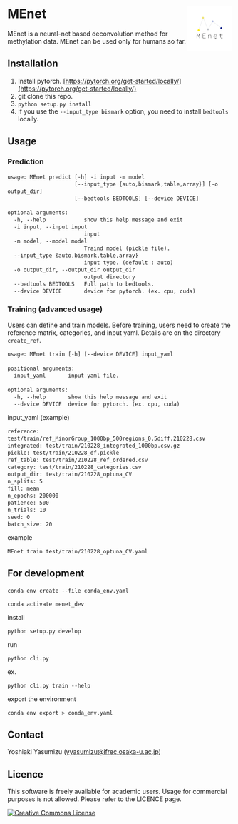 # MEnet <img src="./img/MEnet.png" width="20%" align="right" />

MEnet is a neural-net based deconvolution method for methylation data. MEnet can be used only for humans so far.

## Installation

1. Install pytorch. [https://pytorch.org/get-started/locally/](https://pytorch.org/get-started/locally/)
2. git clone this repo.
3. `python setup.py install`
4. If you use the `--input_type bismark` option, you need to install `bedtools` locally.

## Usage

### Prediction

```
usage: MEnet predict [-h] -i input -m model
                     [--input_type {auto,bismark,table,array}] [-o output_dir]
                     [--bedtools BEDTOOLS] [--device DEVICE]

optional arguments:
  -h, --help            show this help message and exit
  -i input, --input input
                        input
  -m model, --model model
                        Traind model (pickle file).
  --input_type {auto,bismark,table,array}
                        input type. (default : auto)
  -o output_dir, --output_dir output_dir
                        output directory
  --bedtools BEDTOOLS   Full path to bedtools.
  --device DEVICE       device for pytorch. (ex. cpu, cuda)
```

### Training (advanced usage)

Users can define and train models. Before training, users need to create the reference matrix, categories, and input yaml. Details are on the directory `create_ref`.

```
usage: MEnet train [-h] [--device DEVICE] input_yaml

positional arguments:
  input_yaml       input yaml file.

optional arguments:
  -h, --help       show this help message and exit
  --device DEVICE  device for pytorch. (ex. cpu, cuda)
```

input_yaml (example)

```
reference: test/train/ref_MinorGroup_1000bp_500regions_0.5diff.210228.csv
integrated: test/train/210228_integrated_1000bp.csv.gz
pickle: test/train/210228_df.pickle
ref_table: test/train/210228_ref_ordered.csv
category: test/train/210228_categories.csv
output_dir: test/train/210228_optuna_CV
n_splits: 5
fill: mean
n_epochs: 200000
patience: 500
n_trials: 10
seed: 0
batch_size: 20
```

example 

```
MEnet train test/train/210228_optuna_CV.yaml 
```

## For development

```
conda env create --file conda_env.yaml
```

```
conda activate menet_dev
```

install 

```
python setup.py develop
```

run 

```
python cli.py
```

ex.

```
python cli.py train --help
```

export the environment

```
conda env export > conda_env.yaml
```

## Contact

Yoshiaki Yasumizu ([yyasumizu@ifrec.osaka-u.ac.jp](yyasumizu@ifrec.osaka-u.ac.jp))

## Licence

This software is freely available for academic users. Usage for commercial purposes is not allowed. Please refer to the LICENCE page.

<a rel="license" href="http://creativecommons.org/licenses/by-nc/4.0/"><img alt="Creative Commons License" style="border-width:0" src="https://i.creativecommons.org/l/by-nc/4.0/88x31.png" /></a>

